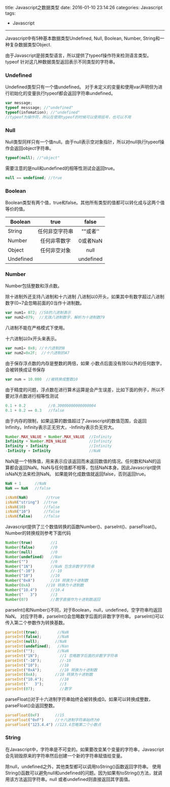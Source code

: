 title: Javascript之数据类型
date: 2016-01-10 23:14:26
categories: Javascript
tags:
- Javascript
---
Javascript中有5种基本数据类型Undefined, Null, Boolean, Number, String和一种复杂数据类型Object.

由于Javascript是弱类型语言，所以提供了typeof操作符来检测语言类型。typeof 针对这几种数据类型返回表示不同类型的字符串。

### Undefined
Undefined类型只有一个值undefined。 对于未定义的变量和使用var声明但为进行初始化的变量执行typeof都会返回字符串undefined。

``` javascript
var message;
typeof messsage; //"undefined"
typeof(infomation); //"undefined"
//typeof为操作符，所以在使用typeof的时候可以使用括号，也可以不用
```

### Null
Null类型同样只有一个值null。由于null表示空对象指针，所以对null执行typeof操作会返回object字符串。

``` javascript
typeof(null); //"object"
```
需要注意的是null和undefined的相等性测试会返回true。

```javascript
null == undefined; //true
```
### Boolean
Boolean类型有两个值，true和false。其他所有类型的值都可以转化成与这两个值等价的值。

| Boolean    |     true        | false      |
| ---------- |:---------------:|:----------:|
| String     | 任何非空字符串	    | ""或者''	 |
| Number     | 任何非零数字      | 0或者NaN    |
| Object     | 任何非空对象      | null       |
| Undefined  |                 | undefined	 |


### Number
Number包括整数和浮点数。

除十进制外还支持八进制和十六进制
八进制以0开头，如果其中有数字超过八进制数字(0~7会忽略前面的0当作十进制数。

```javascript
var num1= 072; //58的八进制表示
var num2=079;  //无效八进制数字，解析为十进制数79
```

八进制不能在严格模式下使用。

十六进制以0x开头来表示。
```Javascript
var num1= 0x8; //十六进制的8
var num2=0x2F;  //十六进制的47
```

由于保存浮点数的内存是整数的两倍，如果	小数点后面没有除0以外的任何数字，会被转换成证书保存
```Javascript
var num = 10.000  //被转换成整数10
```

由于精度的问题，浮点数在进行算术运算是会产生误差，比如下面的例子，所以不要对浮点数进行相等性测试

```javascript
0.1 + 0.2          //0.30000000000000004
0.1 + 0.2 == 0.3   //false
```

由于内存的限制，如果运算的数值超过了Javascript的数值范围，会返回Infinity。Infinity表示正无穷大，-Infinity表示负无穷大。
```javascript
Number.MAX_VALUE + Number.MAX_VALUE  //Infinity
Infinity + Number.MIN_VALUE          //Infinity
Infinity + Infinity                  //Infinity
-Infinity + Infinity                 //NaN
```
NaN是一个特殊值，用来表示应该返回而未返回数值的情况。任何数和NaN的运算都会返回NaN。NaN与任何值都不相等，包括NaN本身。因此Javascript提供isNaN方法来检测NaN。 如果能转化成数值就返回false，否则返回true。
```Javascript
NaN + 1      //NaN
NaN == NaN   //false

isNaN(NaN)        //true
isNaN("string")  //true
isNaN(10)        //false
isNaN("10")      //false
isNaN(false)     //false
```

Javascript提供了三个数值转换的函数Number()、parseInt()、parseFloat()。
Number的转换规则参考下面代码
```javascript
Number(true)        //1
Number(false)       //0
Number(null)        //0
Number(undefined)   //Nan
Number("")          //0
Number("1N")        //NaN 包含非数字字符串
Number("-10")	    //-10
Number("10")        //10
Number("0xA")       //10 转换为十进制数
Number(0xA)       //10 转换为十进制数
Number("10.4")      //10.4
Number("   3")      //3
Number(07)          //数字直接作为十进制数返回
```


parseInt()和Number()不同，对于Boolean，null，undefined，空字符串均返回NaN。
对应字符串，parseInt()会忽略数字后面的非数字字符串。
parseInt()可以传入第二个参数作为转换基数。

```javascript
parseInt(true);        //NaN
parseInt(false);       //NaN
parseInt(null);       //NaN
parseInt(undefined);   //Nan
parseInt("");          //NaN
parseInt("1N");         //1 忽略数字后面的非数字字符串
parseInt("-10");        //-10
parseInt("10");         //10
parseInt("0xA");        //10 转换为十进制数
parseInt(0xA);        //10 转换为十进制数
parseInt("10.4");       //10
parseInt("   3");       //3
parseInt(07);           //数字
```

parseFloat()对于十六进制字符串始终会被转换成0。如果可以转换成整数，parseFloat()会返回整数。
```javascript
parseFloat(0xF)       //15
parseFloat("0xF")     //十六进制字符串始终为0
parseFloat("123.4.4") //123.4忽略第二个小数点
```

### String
在Javascript中，字符串是不可变的。如果要改变某个变量的字符串，Javascript会先销毁原来的字符串然后创建一个新的字符串赋值给变量。

除null，undefined之外，其他类型都可以调用toString()函数返回字符串。
使用String()函数可以避免null和undefined的问题。因为如果有toString()方法，就调用该方法返回字符串。null 或者undefined则直接返回其字面值。
